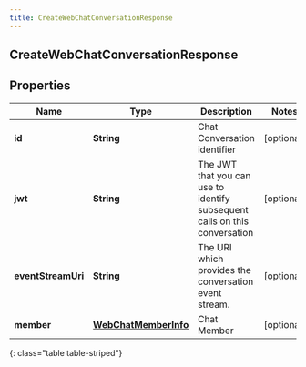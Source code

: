 ```yaml
---
title: CreateWebChatConversationResponse
---
```

## CreateWebChatConversationResponse


## Properties

| Name | Type | Description | Notes |
| ------------ | ------------- | ------------- | ------------- |
| **id** | <!----><!---->**String**<!----> | Chat Conversation identifier |  [optional] |
| **jwt** | <!----><!---->**String**<!----> | The JWT that you can use to identify subsequent calls on this conversation |  [optional] |
| **eventStreamUri** | <!----><!---->**String**<!----> | The URI which provides the conversation event stream. |  [optional] |
| **member** | <!----><!---->[**WebChatMemberInfo**](WebChatMemberInfo.html)<!----> | Chat Member |  [optional] |
{: class="table table-striped"}



